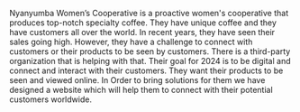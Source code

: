 Nyanyumba Women’s Cooperative is a proactive women's cooperative that 
produces top-notch specialty coffee. They have unique coffee and they have 
customers all over the world. In recent years, they have seen their sales 
going high. However, they have a challenge to connect with customers or 
their products to be seen by customers.  There is a third-party organization 
that is helping with that. Their goal for 2024 is to be digital and connect and 
interact with their customers. They want their products to be seen and 
viewed online. In Order to bring solutions for them we have designed  a website which will help them to connect with their potential customers worldwide.



